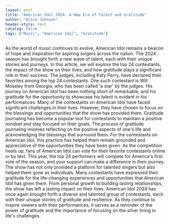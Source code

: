 ```yaml
---
layout: post
title: "American Idol 2024: A New Era of Talent and Gratitude"
author: "Alice Johnson"
header-style: text
catalog: false
tags: ["Music", "American Idol", "Gratitude"]
---
```


As the world of music continues to evolve, American Idol remains a beacon of hope and inspiration for aspiring singers across the nation. The 2024 season has brought forth a new wave of talent, each with their unique stories and journeys. In this article, we will explore the top 24 contestants, the impact of the show on their lives, and how gratitude plays a significant role in their success. The judges, including Katy Perry, have declared their favorites among the top 24 contestants. One such contestant is Will Moseley from Georgia, who has been called 'a star' by the judges. His journey on American Idol has been nothing short of remarkable, and his gratitude for the opportunity to showcase his talent is evident in his performances. Many of the contestants on American Idol have faced significant challenges in their lives. However, they have chosen to focus on the blessings and opportunities that the show has provided them. Gratitude journaling has become a popular tool for contestants to maintain a positive mindset and stay focused on their goals. The process of gratitude journaling involves reflecting on the positive aspects of one's life and acknowledging the blessings that surround them. For the contestants on American Idol, this practice has helped them remain grounded and appreciative of the opportunities they have been given. As the competition heats up, fans of American Idol can vote for their favorite contestants online or by text. This year, the top 24 performers will compete for America's first vote of the season, and your support can make a difference in their journey. The show has not only provided a platform for talented singers but also helped them grow as individuals. Many contestants have expressed their gratitude for the life-changing experiences and opportunities that American Idol has given them. From personal growth to building lasting relationships, the show has left a lasting impact on their lives. American Idol 2024 has once again brought forth a diverse and talented group of contestants, each with their unique stories of gratitude and resilience. As they continue to inspire viewers with their performances, it serves as a reminder of the power of gratitude and the importance of focusing on the silver lining in life's challenges.